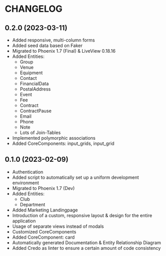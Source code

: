 # CHANGELOG

## 0.2.0 (2023-03-11)

- Added responsive, multi-column forms
- Added seed data based on Faker
- Migrated to Phoenix 1.7 (Final) & LiveView 0.18.16
- Added Entities:
    - Group
    - Venue
    - Equipment
    - Contact
    - FinancialData
    - PostalAddress
    - Event
    - Fee
    - Contract
    - ContractPause
    - Email
    - Phone
    - Note
    - Lots of Join-Tables
- Implemented polymorphic associations
- Added CoreComponents: input_grids, input_grid


## 0.1.0 (2023-02-09)

- Authentication
- Added script to automatically set up a uniform development environment
- Migrated to Phoenix 1.7 (Dev)
- Added Entities:
    - Club
    - Department
- Added Marketing Landingpage
- Introduction of a custom, responsive layout & design for the entire application
- Usage of separate views instead of modals
- Customized CoreComponents
- Added CoreComponent: card
- Automatically generated Documentation & Entity Relationship Diagram
- Added Credo as linter to ensure a certain amount of code consistency
